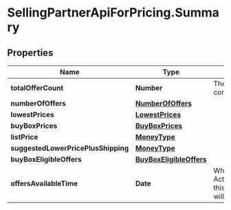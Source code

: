 # SellingPartnerApiForPricing.Summary

## Properties
Name | Type | Description | Notes
------------ | ------------- | ------------- | -------------
**totalOfferCount** | **Number** | The number of unique offers contained in NumberOfOffers. | 
**numberOfOffers** | [**NumberOfOffers**](NumberOfOffers.md) |  | [optional] 
**lowestPrices** | [**LowestPrices**](LowestPrices.md) |  | [optional] 
**buyBoxPrices** | [**BuyBoxPrices**](BuyBoxPrices.md) |  | [optional] 
**listPrice** | [**MoneyType**](MoneyType.md) |  | [optional] 
**suggestedLowerPricePlusShipping** | [**MoneyType**](MoneyType.md) |  | [optional] 
**buyBoxEligibleOffers** | [**BuyBoxEligibleOffers**](BuyBoxEligibleOffers.md) |  | [optional] 
**offersAvailableTime** | **Date** | When the status is ActiveButTooSoonForProcessing, this is the time when the offers will be available for processing. | [optional] 
